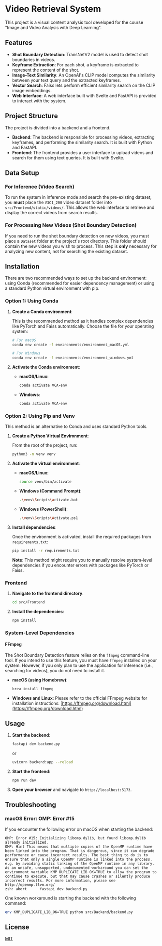 # Video Retrieval System

This project is a visual content analysis tool developed for the course "Image and Video Analysis with Deep Learning".

## Features

-   **Shot Boundary Detection**:  TransNetV2 model is used to detect shot boundaries in videos.
-   **Keyframe Extraction**: For each shot, a keyframe is extracted to represent the content of the shot.
-   **Image-Text Similarity**: An OpenAI's CLIP model computes the similarity between your text query and the extracted keyframes.
-   **Vector Search**: Faiss lets perform efficient similarity search on the CLIP image embeddings.
-   **Web Interface**: A web interface built with Svelte and FastAPI is provided to interact with the system.

## Project Structure

The project is divided into a backend and a frontend.

-   **Backend**: The backend is responsible for processing videos, extracting keyframes, and performing the similarity search. It is built with Python and FastAPI.
-   **Frontend**: The frontend provides a user interface to upload videos and search for them using text queries. It is built with Svelte.

## Data Setup

### For Inference (Video Search)
To run the system in inference mode and search the pre-existing dataset, you **must** place the `V3C1_200` video dataset folder into `src/Frontend/static/videos/`. This allows the web interface to retrieve and display the correct videos from search results.

### For Processing New Videos (Shot Boundary Detection)
If you need to run the shot boundary detection on new videos, you must place a `Dataset` folder at the project's root directory. This folder should contain the new videos you wish to process. This step is **only** necessary for analyzing new content, not for searching the existing dataset.

## Installation

There are two recommended ways to set up the backend environment: using Conda (recommended for easier dependency management) or using a standard Python virtual environment with pip.

### Option 1: Using Conda

1.  **Create a Conda environment**:

    This is the recommended method as it handles complex dependencies like PyTorch and Faiss automatically. Choose the file for your operating system:

    ```bash
    # For macOS
    conda env create -f environments/environment_macOS.yml

    # For Windows
    conda env create -f environments/environment_windows.yml
    ```

2.  **Activate the Conda environment**:
    -   **macOS/Linux**:
        ```bash
        conda activate VCA-env
        ```
    -   **Windows**:
        ```bash
        conda activate VCA-env
        ```

### Option 2: Using Pip and Venv

This method is an alternative to Conda and uses standard Python tools.

1.  **Create a Python Virtual Environment**:

    From the root of the project, run:
    ```bash
    python3 -m venv venv
    ```

2.  **Activate the virtual environment**:
    -   **macOS/Linux**:
        ```bash
        source venv/bin/activate
        ```
    -   **Windows (Command Prompt)**:
        ```bash
        .\venv\Scripts\activate.bat
        ```
    -   **Windows (PowerShell)**:
        ```bash
        .\venv\Scripts\Activate.ps1
        ```

3.  **Install dependencies**:

    Once the environment is activated, install the required packages from `requirements.txt`:
    ```bash
    pip install -r requirements.txt
    ```
    **Note**: This method might require you to manually resolve system-level dependencies if you encounter errors with packages like PyTorch or Faiss.

### Frontend

1.  **Navigate to the frontend directory**:
    ```bash
    cd src/Frontend
    ```
2.  **Install the dependencies**:
    ```bash
    npm install
    ```

### System-Level Dependencies

#### FFmpeg

The Shot Boundary Detection feature relies on the `ffmpeg` command-line tool. If you intend to use this feature, you must have `ffmpeg` installed on your system. However, if you only plan to use the application for inference (i.e., searching for videos), you do not need to install it.

-   **macOS (using Homebrew)**:
    ```bash
    brew install ffmpeg
    ```
-   **Windows and Linux**:
    Please refer to the official FFmpeg website for installation instructions: [https://ffmpeg.org/download.html](https://ffmpeg.org/download.html)

## Usage

1.  **Start the backend**:

    ```bash
    fastapi dev backend.py
    ```

    or

    ```bash
    uvicorn backend:app --reload
    ```

2.  **Start the frontend**:

    ```bash
    npm run dev
    ```

3.  **Open your browser** and navigate to `http://localhost:5173`.

## Troubleshooting

### macOS Error: OMP: Error #15

If you encounter the following error on macOS when starting the backend:

```
OMP: Error #15: Initializing libomp.dylib, but found libomp.dylib already initialized.
OMP: Hint This means that multiple copies of the OpenMP runtime have been linked into the program. That is dangerous, since it can degrade performance or cause incorrect results. The best thing to do is to ensure that only a single OpenMP runtime is linked into the process, e.g. by avoiding static linking of the OpenMP runtime in any library. As an unsafe, unsupported, undocumented workaround you can set the environment variable KMP_DUPLICATE_LIB_OK=TRUE to allow the program to continue to execute, but that may cause crashes or silently produce incorrect results. For more information, please see http://openmp.llvm.org/
zsh: abort      fastapi dev backend.py
```

One known workaround is starting the backend with the following command:

```bash
env KMP_DUPLICATE_LIB_OK=TRUE python src/Backend/backend.py
```

## License

[MIT](https.choosealicense.com/licenses/mit/)
